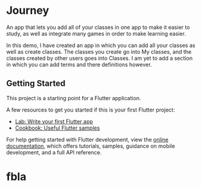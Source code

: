 # Journey

An app that lets you add all of your classes in one app to make it easier to study, as well as integrate many games in order to make learning easier.

In this demo, I have created an app in which you can add all your classes as well as create classes.  The classes you create go into My classes, and the classes created by other users goes into Classes. I am yet to add a section in which you can add terms and there definitions however.

## Getting Started

This project is a starting point for a Flutter application.

A few resources to get you started if this is your first Flutter project:

- [Lab: Write your first Flutter app](https://docs.flutter.dev/get-started/codelab)
- [Cookbook: Useful Flutter samples](https://docs.flutter.dev/cookbook)

For help getting started with Flutter development, view the
[online documentation](https://docs.flutter.dev/), which offers tutorials,
samples, guidance on mobile development, and a full API reference.
# fbla
